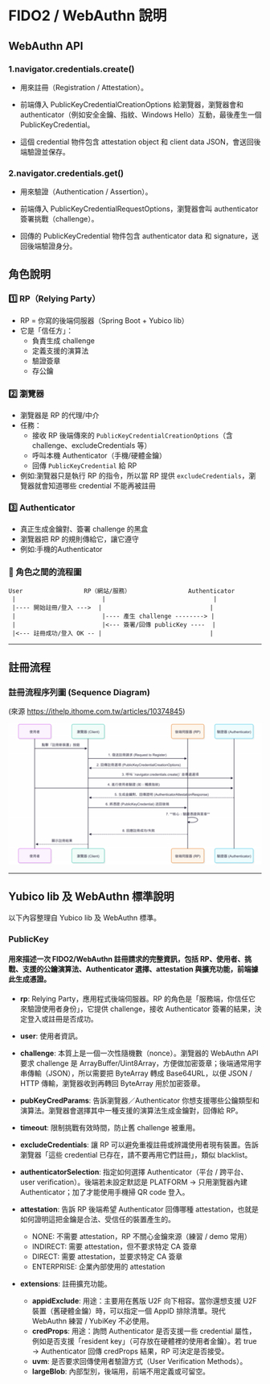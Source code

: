 # FIDO2 / WebAuthn 說明

## WebAuthn API

### 1.navigator.credentials.create()

- 用來註冊（Registration / Attestation）。
- 前端傳入 PublicKeyCredentialCreationOptions 給瀏覽器，瀏覽器會和 authenticator（例如安全金鑰、指紋、Windows Hello）互動，最後產生一個 PublicKeyCredential。

- 這個 credential 物件包含 attestation object 和 client data JSON，會送回後端驗證並保存。

### 2.navigator.credentials.get()

- 用來驗證（Authentication / Assertion）。

- 前端傳入 PublicKeyCredentialRequestOptions，瀏覽器會叫 authenticator 簽署挑戰（challenge）。

- 回傳的 PublicKeyCredential 物件包含 authenticator data 和 signature，送回後端驗證身分。

## 角色說明

### 1️⃣ RP（Relying Party）

- RP = 你寫的後端伺服器（Spring Boot + Yubico lib）
- 它是「信任方」：
  - 負責生成 challenge
  - 定義支援的演算法
  - 驗證簽章
  - 存公鑰

### 2️⃣ 瀏覽器

- 瀏覽器是 RP 的代理/中介
- 任務：
  - 接收 RP 後端傳來的 `PublicKeyCredentialCreationOptions`（含 challenge、excludeCredentials 等）
  - 呼叫本機 Authenticator（手機/硬體金鑰）
  - 回傳 `PublicKeyCredential` 給 RP
- 例如:瀏覽器只是執行 RP 的指令，所以當 RP 提供 `excludeCredentials`，瀏覽器就會知道哪些 credential 不能再被註冊

### 3️⃣ Authenticator

- 真正生成金鑰對、簽署 challenge 的黑盒
- 瀏覽器把 RP 的規則傳給它，讓它遵守
- 例如:手機的Authenticator

### 🔹 角色之間的流程圖

```text
User                 RP（網站/服務）                Authenticator
 |                        |                              |
 |---- 開始註冊/登入 --->  |                              |
 |                        |---- 產生 challenge --------> |
 |                        |<--- 簽署/回傳 publicKey ----  |
 |<--- 註冊成功/登入 OK -- |                              |
```

---

## 註冊流程

### 註冊流程序列圖 (Sequence Diagram)

(來源 https://ithelp.ithome.com.tw/articles/10374845)

![alt text](image.png)

---

## Yubico lib 及 WebAuthn 標準說明

以下內容整理自 Yubico lib 及 WebAuthn 標準。

### PublicKey

#### 用來描述一次 FIDO2/WebAuthn 註冊請求的完整資訊，包括 RP、使用者、挑戰、支援的公鑰演算法、Authenticator 選擇、attestation 與擴充功能，前端據此生成憑證。

- **rp**: Relying Party，應用程式後端伺服器。RP 的角色是「服務端，你信任它來驗證使用者身份」，它提供 challenge，接收 Authenticator 簽署的結果，決定登入或註冊是否成功。

- **user**: 使用者資訊。

- **challenge**: 本質上是一個一次性隨機數（nonce）。瀏覽器的 WebAuthn API 要求 challenge 是 ArrayBuffer/Uint8Array，方便做加密簽章；後端通常用字串傳輸（JSON），所以需要把 ByteArray 轉成 Base64URL，以便 JSON / HTTP 傳輸，瀏覽器收到再轉回 ByteArray 用於加密簽章。

- **pubKeyCredParams**: 告訴瀏覽器／Authenticator 你想支援哪些公鑰類型和演算法。瀏覽器會選擇其中一種支援的演算法生成金鑰對，回傳給 RP。

- **timeout**: 限制挑戰有效時間，防止舊 challenge 被重用。

- **excludeCredentials**: 讓 RP 可以避免重複註冊或辨識使用者現有裝置。告訴瀏覽器「這些 credential 已存在，請不要再用它們註冊」，類似 blacklist。

- **authenticatorSelection**: 指定如何選擇 Authenticator（平台 / 跨平台、user verification）。後端若未設定默認是 PLATFORM → 只用瀏覽器內建 Authenticator；加了才能使用手機掃 QR code 登入。

- **attestation**: 告訴 RP 後端希望 Authenticator 回傳哪種 attestation，也就是如何證明這把金鑰是合法、受信任的裝置產生的。
  - NONE: 不需要 attestation，RP 不關心金鑰來源（練習 / demo 常用）
  - INDIRECT: 需要 attestation，但不要求特定 CA 簽章
  - DIRECT: 需要 attestation，並要求特定 CA 簽章
  - ENTERPRISE: 企業內部使用的 attestation
- **extensions**: 註冊擴充功能。
  - **appidExclude**: 用途：主要用在舊版 U2F 向下相容。當你還想支援 U2F 裝置（舊硬體金鑰）時，可以指定一個 AppID 排除清單。現代 WebAuthn 練習 / YubiKey 不必使用。
  - **credProps**: 用途：詢問 Authenticator 是否支援一些 credential 屬性，例如是否支援「resident key」（可存放在硬體裡的使用者金鑰）。若 true → Authenticator 回傳 credProps 結果，RP 可決定是否接受。
  - **uvm**: 是否要求回傳使用者驗證方式（User Verification Methods）。
  - **largeBlob**: 內部型別，後端用，前端不用定義或可留空。
